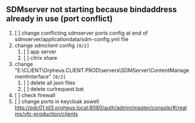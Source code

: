 ## SDMserver not starting because bindaddress already in use (port conflict)

1.  [ ] change conflicting sdmserver ports config at end of sdmserver/applicationdata/sdm-config.yml file
2.  change sdmclient config <code>[0/2]</code>
    1.  [ ] app server
    2.  [ ] citrix share
3.  change "E:\CLIENT\Orpheus.CLIENT.PROD\servers\SDMServer\ContentManagementInterface" <code>[0/2]</code>
    1.  [ ] delete all json files
    2.  [ ] delete curlrequest.bat
4.  [ ] check firewall
5.  [ ] change ports in keycloak aswell <http://pdc01.td3.orpheus.local:8080/auth/admin/master/console/#/realms/vfc-production/clients>
